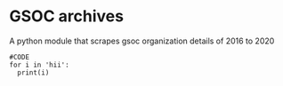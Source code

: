 # GSOC archives
 A python module that scrapes gsoc organization details of 2016 to 2020

```
#CODE
for i in 'hii':
  print(i)
```

